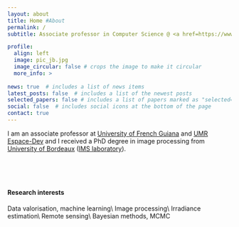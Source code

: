```yaml
---
layout: about
title: Home #About
permalink: /
subtitle: Associate professor in Computer Science @ <a href=https://www.univ-guyane.fr/>University of French Guiana<a> 

profile:
  align: left
  image: pic_jb.jpg
  image_circular: false # crops the image to make it circular
  more_info: >
    
news: true  # includes a list of news items
latest_posts: false  # includes a list of the newest posts
selected_papers: false # includes a list of papers marked as "selected={true}"
social: false  # includes social icons at the bottom of the page
contact: true
---
```

I am an associate professor at [University of French Guiana](https://www.univ-guyane.fr/) and [UMR Espace-Dev](https://www.espace-dev.fr/) and I received a PhD degree in image processing from [University of Bordeaux](https://www.u-bordeaux.fr/en) ([IMS laboratory](https://www.ims-bordeaux.fr/)).

<p>&nbsp;</p>
<p>&nbsp;</p>

#### Research interests
Data valorisation, machine learning\\
Image processing\\
Irradiance estimation\\
Remote sensing\\
Bayesian methods, MCMC